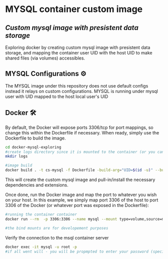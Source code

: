 # MYSQL container custom image

## _Custom mysql image with presistent data storage_

Exploring docker by creating custom mysql image with presistent data storage, and mapping the container user UID with the host UID to make shared files (via volumes) accessibles.


## MYSQL Configurations :gear:

The MYSQL image under this repository does not use default configs instead it relays on custom configurations. MYSQL is running under mysql user with UID mapped to the host local user's UID


## Docker :hammer_and_wrench:
By default, the Docker will expose ports 3306/tcp for port mappings, so change this within the
Dockerfile if necessary. When ready, simply use the Dockerfile to
build the image.

```sh
cd docker-mysql-exploring
#create logs directory since it is mounted to the container (or you can use --volume instead of --mount option and the logs folder will be created automatically on the local host)
mkdir logs

#image build
docker build . -t cs-mysql -f Dockerfile -build-arg="UID=$(id -u)" --build-arg="GID=$(id -g)"
```

This will create the custom mysql image and pull-in/install the necessary dependencies and extensions.

Once done, run the Docker image and map the port to whatever you wish on
your host. In this example, we simply map port 3306 of the host to
port 3306 of the Docker (or whatever port was exposed in the Dockerfile):

```sh
#running the container container
docker run --rm  -p 3306:3306 --name mysql --mount type=volume,source=mysql-cs-data,destination=/var/lib/mysql --mount type=bind,source=./configurations,destination=/etc/mysql/conf.d --mount type=bind,source=./logs,destination=/var/log/mysql cs-mysql

#the bind mounts are for developement purposes
```

Verify the connection to the msql container server 

```sh
docker exec -it mysql -u root -p
#if all went will - you will be propmpted to enter your password (specified in the Dockerfile)
```

